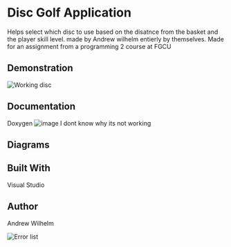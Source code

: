# Disc Golf Application
Helps select which disc to use based on the disatnce from the basket and the player skill level.
made by Andrew wilhelm entierly by themselves.
Made for an assignment from a programming 2 course at FGCU

## Demonstration
![Working disc](https://user-images.githubusercontent.com/62119560/146113226-d8fc6710-6bf6-468b-aa7d-96e01d0c406a.png)

## Documentation
Doxygen
![image](https://user-images.githubusercontent.com/62119560/146114591-beaecb62-b29c-4074-bb81-da30825cd8be.png)
I dont know why its not working
## Diagrams


## Built With
Visual Studio

## Author
Andrew Wilhelm

![Error list](https://user-images.githubusercontent.com/62119560/146114726-b2aa50c8-ea85-457d-8ec2-bc24e637be14.png)
